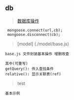 ## db

> [数据库操作](./lib/db.js)

```
 mongoose.connect(url,cb);
 mongoose.disconnect(cb);
```

> [model] (./model/base.js)

```
base.js 文件封装基本操作 增删改查

其中(可重写)
getQuery(): 传入查找条件
relative(): 显示关联表(ref)  
```

> test

```
基本示例
```